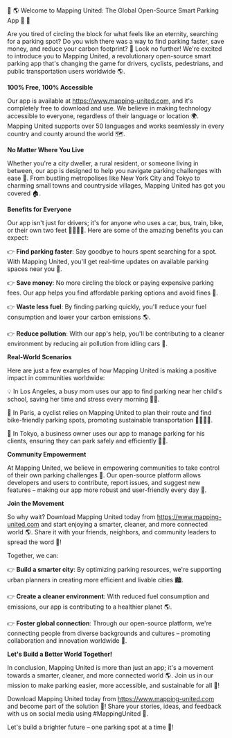 🚀 🌎 Welcome to Mapping United: The Global Open-Source Smart Parking App 🚗 🌟

Are you tired of circling the block for what feels like an eternity, searching for a parking spot? Do you wish there was a way to find parking faster, save money, and reduce your carbon footprint? 🤔 Look no further! We're excited to introduce you to Mapping United, a revolutionary open-source smart parking app that's changing the game for drivers, cyclists, pedestrians, and public transportation users worldwide 🌎.

**100% Free, 100% Accessible**

Our app is available at https://www.mapping-united.com, and it's completely free to download and use. We believe in making technology accessible to everyone, regardless of their language or location 🌍. Mapping United supports over 50 languages and works seamlessly in every country and county around the world 🗺️.

**No Matter Where You Live**

Whether you're a city dweller, a rural resident, or someone living in between, our app is designed to help you navigate parking challenges with ease 🌆. From bustling metropolises like New York City and Tokyo to charming small towns and countryside villages, Mapping United has got you covered 🏠.

**Benefits for Everyone**

Our app isn't just for drivers; it's for anyone who uses a car, bus, train, bike, or their own two feet 🚴‍♂️🚶‍♀️. Here are some of the amazing benefits you can expect:

👉 **Find parking faster**: Say goodbye to hours spent searching for a spot. With Mapping United, you'll get real-time updates on available parking spaces near you 📍.

👉 **Save money**: No more circling the block or paying expensive parking fees. Our app helps you find affordable parking options and avoid fines 💸.

👉 **Waste less fuel**: By finding parking quickly, you'll reduce your fuel consumption and lower your carbon emissions 🌎.

👉 **Reduce pollution**: With our app's help, you'll be contributing to a cleaner environment by reducing air pollution from idling cars 🌟.

**Real-World Scenarios**

Here are just a few examples of how Mapping United is making a positive impact in communities worldwide:

💡 In Los Angeles, a busy mom uses our app to find parking near her child's school, saving her time and stress every morning 🚗👧.

🌱 In Paris, a cyclist relies on Mapping United to plan their route and find bike-friendly parking spots, promoting sustainable transportation 🚴‍♂️🇫🇷.

💼 In Tokyo, a business owner uses our app to manage parking for his clients, ensuring they can park safely and efficiently 💼🚗.

**Community Empowerment**

At Mapping United, we believe in empowering communities to take control of their own parking challenges 🌟. Our open-source platform allows developers and users to contribute, report issues, and suggest new features – making our app more robust and user-friendly every day 🤝.

**Join the Movement**

So why wait? Download Mapping United today from https://www.mapping-united.com and start enjoying a smarter, cleaner, and more connected world 🌎. Share it with your friends, neighbors, and community leaders to spread the word 📢!

Together, we can:

👉 **Build a smarter city**: By optimizing parking resources, we're supporting urban planners in creating more efficient and livable cities 🏙️.

👉 **Create a cleaner environment**: With reduced fuel consumption and emissions, our app is contributing to a healthier planet 🌎.

👉 **Foster global connection**: Through our open-source platform, we're connecting people from diverse backgrounds and cultures – promoting collaboration and innovation worldwide 🌟.

**Let's Build a Better World Together!**

In conclusion, Mapping United is more than just an app; it's a movement towards a smarter, cleaner, and more connected world 🌎. Join us in our mission to make parking easier, more accessible, and sustainable for all 💪!

Download Mapping United today from https://www.mapping-united.com and become part of the solution 🚀! Share your stories, ideas, and feedback with us on social media using #MappingUnited 📱.

Let's build a brighter future – one parking spot at a time 🌟!